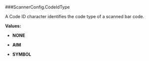 ###ScannerConfig.CodeIdType

A Code ID character identifies the code type of a scanned bar code.

**Values:**

* **NONE**

* **AIM**

* **SYMBOL**

